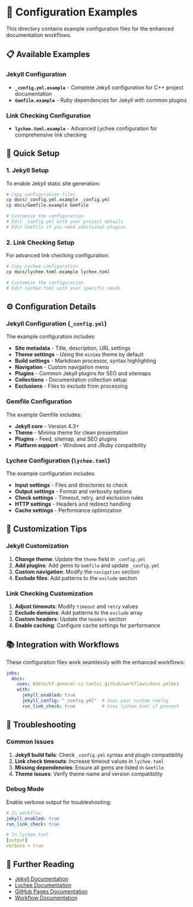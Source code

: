 # 📁 Configuration Examples

This directory contains example configuration files for the enhanced documentation workflows.

## 📋 Available Examples

### Jekyll Configuration
- **`_config.yml.example`** - Complete Jekyll configuration for C++ project documentation
- **`Gemfile.example`** - Ruby dependencies for Jekyll with common plugins

### Link Checking Configuration
- **`lychee.toml.example`** - Advanced Lychee configuration for comprehensive link checking

## 🚀 Quick Setup

### 1. Jekyll Setup

To enable Jekyll static site generation:

```bash
# Copy configuration files
cp docs/_config.yml.example _config.yml
cp docs/Gemfile.example Gemfile

# Customize the configuration
# Edit _config.yml with your project details
# Edit Gemfile if you need additional plugins
```

### 2. Link Checking Setup

For advanced link checking configuration:

```bash
# Copy Lychee configuration
cp docs/lychee.toml.example lychee.toml

# Customize the configuration
# Edit lychee.toml with your specific needs
```

## ⚙️ Configuration Details

### Jekyll Configuration (`_config.yml`)

The example configuration includes:

- **Site metadata** - Title, description, URL settings
- **Theme settings** - Using the `minima` theme by default
- **Build settings** - Markdown processor, syntax highlighting
- **Navigation** - Custom navigation menu
- **Plugins** - Common Jekyll plugins for SEO and sitemaps
- **Collections** - Documentation collection setup
- **Exclusions** - Files to exclude from processing

### Gemfile Configuration

The example Gemfile includes:

- **Jekyll core** - Version 4.3+
- **Theme** - Minima theme for clean presentation
- **Plugins** - Feed, sitemap, and SEO plugins
- **Platform support** - Windows and JRuby compatibility

### Lychee Configuration (`lychee.toml`)

The example configuration includes:

- **Input settings** - Files and directories to check
- **Output settings** - Format and verbosity options
- **Check settings** - Timeout, retry, and exclusion rules
- **HTTP settings** - Headers and redirect handling
- **Cache settings** - Performance optimization

## 🎯 Customization Tips

### Jekyll Customization

1. **Change theme**: Update the `theme` field in `_config.yml`
2. **Add plugins**: Add gems to `Gemfile` and update `_config.yml`
3. **Custom navigation**: Modify the `navigation` section
4. **Exclude files**: Add patterns to the `exclude` section

### Link Checking Customization

1. **Adjust timeouts**: Modify `timeout` and `retry` values
2. **Exclude domains**: Add patterns to the `exclude` array
3. **Custom headers**: Update the `headers` section
4. **Enable caching**: Configure cache settings for performance

## 📚 Integration with Workflows

These configuration files work seamlessly with the enhanced workflows:

```yaml
jobs:
  docs:
    uses: N3b3x/hf-general-ci-tools/.github/workflows/docs.yml@v1
    with:
      jekyll_enabled: true
      jekyll_config: "_config.yml"  # Uses your custom config
      run_link_check: true          # Uses lychee.toml if present
```

## 🔧 Troubleshooting

### Common Issues

1. **Jekyll build fails**: Check `_config.yml` syntax and plugin compatibility
2. **Link check timeouts**: Increase timeout values in `lychee.toml`
3. **Missing dependencies**: Ensure all gems are listed in `Gemfile`
4. **Theme issues**: Verify theme name and version compatibility

### Debug Mode

Enable verbose output for troubleshooting:

```yaml
# In workflow
jekyll_enabled: true
run_link_check: true

# In lychee.toml
[output]
verbose = true
```

## 📖 Further Reading

- [Jekyll Documentation](https://jekyllrb.com/docs/)
- [Lychee Documentation](https://github.com/lycheeverse/lychee)
- [GitHub Pages Documentation](https://docs.github.com/en/pages)
- [Workflow Documentation](docs-workflow.md)
